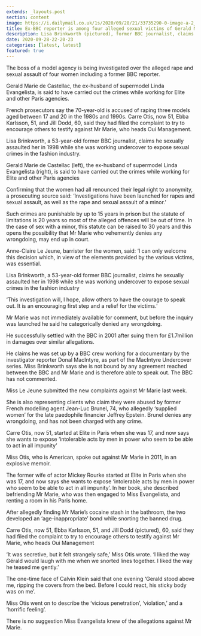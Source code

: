 ```yaml
---
extends: _layouts.post
section: content
image: https://i.dailymail.co.uk/1s/2020/09/28/21/33735290-0-image-a-2_1601326113247.jpg 
title: Ex-BBC reporter is among four alleged sexual victims of Gerald Marie de Castellac 
description: Lisa Brinkworth (pictured), former BBC journalist, claims Gerald Marie de Castellac sexually assaulted her in 1998 while she was working undercover. 
date: 2020-09-28-22-20-23 
categories: [latest, latest] 
featured: true 
--- 
```

The boss of a model agency is being investigated over the alleged rape and sexual assault of four women including a former BBC reporter.

Gerald Marie de Castellac, the ex-husband of supermodel Linda Evangelista, is said to have carried out the crimes while working for Elite and other Paris agencies.

French prosecutors say the 70-year-old is accused of raping three models aged between 17 and 20 in the 1980s and 1990s. Carre Otis, now 51, Ebba Karlsson, 51, and Jill Dodd, 60, said they had filed the complaint to try to encourage others to testify against Mr Marie, who heads Oui Management.

Lisa Brinkworth, a 53-year-old former BBC journalist, claims he sexually assaulted her in 1998 while she was working undercover to expose sexual crimes in the fashion industry.

Gerald Marie de Castellac (left), the ex-husband of supermodel Linda Evangelista (right), is said to have carried out the crimes while working for Elite and other Paris agencies

Confirming that the women had all renounced their legal right to anonymity, a prosecuting source said: ‘Investigations have been launched for rapes and sexual assault, as well as the rape and sexual assault of a minor.’

Such crimes are punishable by up to 15 years in prison but the statute of limitations is 20 years so most of the alleged offences will be out of time. In the case of sex with a minor, this statute can be raised to 30 years and this opens the possibility that Mr Marie who vehemently denies any wrongdoing, may end up in court.

Anne-Claire Le Jeune, barrister for the women, said: ‘I can only welcome this decision which, in view of the elements provided by the various victims, was essential.

Lisa Brinkworth, a 53-year-old former BBC journalist, claims he sexually assaulted her in 1998 while she was working undercover to expose sexual crimes in the fashion industry

‘This investigation will, I hope, allow others to have the courage to speak out. It is an encouraging first step and a relief for the victims.’

Mr Marie was not immediately available for comment, but before the inquiry was launched he said he categorically denied any wrongdoing.

He successfully settled with the BBC in 2001 after suing them for £1.7million in damages over similar allegations.

He claims he was set up by a BBC crew working for a documentary by the investigator reporter Donal MacIntyre, as part of the MacIntyre Undercover series. Miss Brinkworth says she is not bound by any agreement reached between the BBC and Mr Marie and is therefore able to speak out. The BBC has not commented.

Miss Le Jeune submitted the new complaints against Mr Marie last week.

She is also representing clients who claim they were abused by former French modelling agent Jean-Luc Brunel, 74, who allegedly ‘supplied women’ for the late paedophile financier Jeffrey Epstein. Brunel denies any wrongdoing, and has not been charged with any crime.

Carre Otis, now 51, started at Elite in Paris when she was 17, and now says she wants to expose ‘intolerable acts by men in power who seem to be able to act in all impunity’

Miss Otis, who is American, spoke out against Mr Marie in 2011, in an explosive memoir.

The former wife of actor Mickey Rourke started at Elite in Paris when she was 17, and now says she wants to expose ‘intolerable acts by men in power who seem to be able to act in all impunity’. In her book, she described befriending Mr Marie, who was then engaged to Miss Evangelista, and renting a room in his Paris home.

After allegedly finding Mr Marie’s cocaine stash in the bathroom, the two developed an ‘age-inappropriate’ bond while snorting the banned drug.

Carre Otis, now 51, Ebba Karlsson, 51, and Jill Dodd (pictured), 60, said they had filed the complaint to try to encourage others to testify against Mr Marie, who heads Oui Management

‘It was secretive, but it felt strangely safe,’ Miss Otis wrote. ‘I liked the way Gérald would laugh with me when we snorted lines together. I liked the way he teased me gently.’

The one-time face of Calvin Klein said that one evening ‘Gerald stood above me, ripping the covers from the bed. Before I could react, his sticky body was on me’.

Miss Otis went on to describe the ‘vicious penetration’, ‘violation,’ and a ‘horrific feeling’.

There is no suggestion Miss Evangelista knew of the allegations against Mr Marie.

